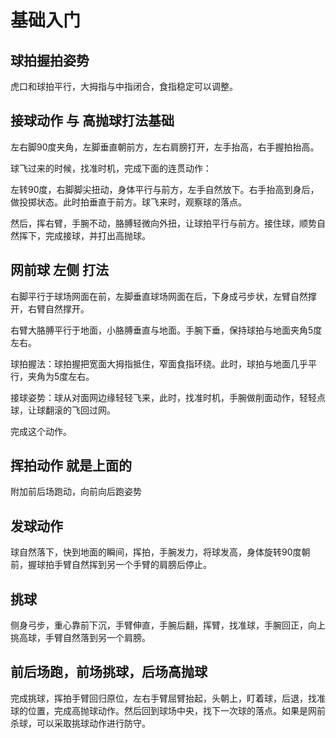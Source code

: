 # 基础入门

## 球拍握拍姿势

虎口和球拍平行，大拇指与中指闭合，食指稳定可以调整。

## 接球动作 与 高抛球打法基础

左右脚90度夹角，左脚垂直朝前方，左右肩膀打开，左手抬高，右手握拍抬高。

球飞过来的时候，找准时机，完成下面的连贯动作：

左转90度，右脚脚尖扭动，身体平行与前方，左手自然放下。右手抬高到身后，做投掷状态。此时拍垂直于前方。球飞来时，观察球的落点。

然后，挥右臂，手腕不动，胳膊轻微向外扭，让球拍平行与前方。接住球，顺势自然挥下，完成接球，并打出高抛球。

## 网前球 左侧 打法

右脚平行于球场网面在前，左脚垂直球场网面在后，下身成弓步状，左臂自然撑开，右臂自然撑开。

右臂大胳膊平行于地面，小胳膊垂直与地面。手腕下垂，保持球拍与地面夹角5度左右。

球拍握法：球拍握把宽面大拇指抵住，窄面食指环绕。此时，球拍与地面几乎平行，夹角为5度左右。

接球姿势：球从对面网边缘轻轻飞来，此时，找准时机，手腕做削面动作，轻轻点球，让球翻滚的飞回过网。

完成这个动作。

## 挥拍动作 就是上面的

附加前后场跑动，向前向后跑姿势

## 发球动作

球自然落下，快到地面的瞬间，挥拍，手腕发力，将球发高，身体旋转90度朝前，握球拍手臂自然挥到另一个手臂的肩膀后停止。

## 挑球

侧身弓步，重心靠前下沉，手臂伸直，手腕后翻，挥臂，找准球，手腕回正，向上挑高球，手臂自然落到另一个肩膀。

## 前后场跑，前场挑球，后场高抛球

完成挑球，挥拍手臂回归原位，左右手臂屈臂抬起，头朝上，盯着球，后退，找准球的位置，完成高抛球动作。然后回到球场中央，找下一次球的落点。如果是网前杀球，可以采取挑球动作进行防守。
